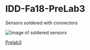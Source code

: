 # IDD-Fa18-PreLab3

Sensors soldered with connectors

![Image of soldered sensors](https://github.com/mviejo33/IDD-Fa18-PreLab3/blob/master/IMG_20180913_005611.jpg)

[Prelab3](//github.com/mviejo33/IDD-Fa18-PreLab3/blob/master/prelab3.pdf)

